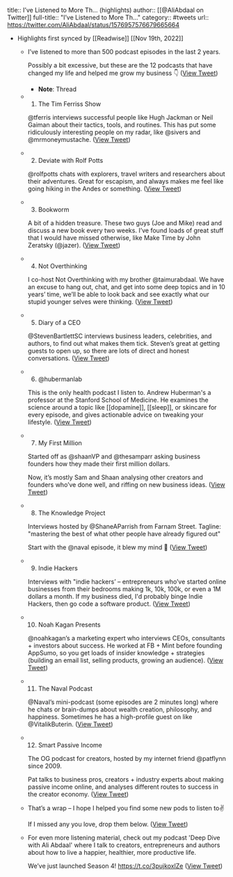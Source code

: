 title:: I’ve Listened to More Th... (highlights)
author:: [[@AliAbdaal on Twitter]]
full-title:: "I’ve Listened to More Th..."
category:: #tweets
url:: https://twitter.com/AliAbdaal/status/1576957576679665664

- Highlights first synced by [[Readwise]] [[Nov 19th, 2022]]
	- I’ve listened to more than 500 podcast episodes in the last 2 years.
	  
	  Possibly a bit excessive, but these are the 12 podcasts that have changed my life and helped me grow my business 👇 ([View Tweet](https://twitter.com/AliAbdaal/status/1576957576679665664))
		- **Note**: Thread
	- 1. The Tim Ferriss Show
	  
	  @tferris interviews successful people like Hugh Jackman or Neil Gaiman about their tactics, tools, and routines. This has put some ridiculously interesting people on my radar, like @sivers and @mrmoneymustache. ([View Tweet](https://twitter.com/AliAbdaal/status/1576957578801664001))
	- 2. Deviate with Rolf Potts
	  
	  @rolfpotts chats with explorers, travel writers and researchers about their adventures. Great for escapism, and always makes me feel like going hiking in the Andes or something. ([View Tweet](https://twitter.com/AliAbdaal/status/1576957580819148801))
	- 3. Bookworm
	  
	  A bit of a hidden treasure. These two guys (Joe and Mike) read and discuss a new book every two weeks. I’ve found loads of great stuff that I would have missed otherwise, like Make Time by John Zeratsky (@jazer). ([View Tweet](https://twitter.com/AliAbdaal/status/1576957582740099072))
	- 4. Not Overthinking
	  
	  I co-host Not Overthinking with my brother @taimurabdaal. We have an excuse to hang out, chat, and get into some deep topics and in 10 years’ time, we’ll be able to look back and see exactly what our stupid younger selves were thinking. ([View Tweet](https://twitter.com/AliAbdaal/status/1576957585042722817))
	- 5. Diary of a CEO
	  
	  @StevenBartlettSC interviews business leaders, celebrities, and authors, to find out what makes them tick. Steven’s great at getting guests to open up, so there are lots of direct and honest conversations. ([View Tweet](https://twitter.com/AliAbdaal/status/1576957586863423493))
	- 6. @hubermanlab 
	  
	  This is the only health podcast I listen to. Andrew Huberman's a professor at the Stanford School of Medicine. He examines the science around a topic like [[dopamine]], [[sleep]], or skincare for every episode, and gives actionable advice on tweaking your lifestyle. ([View Tweet](https://twitter.com/AliAbdaal/status/1576957588801220609))
	- 7. My First Million
	  
	  Started off as @shaanVP and @thesamparr asking business founders how they made their first million dollars. 
	  
	  Now, it’s mostly Sam and Shaan analysing other creators and founders who’ve done well, and riffing on new business ideas. ([View Tweet](https://twitter.com/AliAbdaal/status/1576957590818369541))
	- 8. The Knowledge Project
	  
	  Interviews hosted by @ShaneAParrish from Farnam Street. Tagline: "mastering the best of what other people have already figured out"
	  
	  Start with the @naval episode, it blew my mind 🤯 ([View Tweet](https://twitter.com/AliAbdaal/status/1576957592710287363))
	- 9. Indie Hackers
	  
	  Interviews with "indie hackers’ – entrepreneurs who’ve started online businesses from their bedrooms making 1k, 10k, 100k, or even a 1M dollars a month. If my business died, I'd probably binge Indie Hackers, then go code a software product. ([View Tweet](https://twitter.com/AliAbdaal/status/1576957594870386689))
	- 10. Noah Kagan Presents
	  
	  @noahkagan’s a marketing expert who interviews CEOs, consultants + investors about success. He worked at FB + Mint before founding AppSumo, so you get loads of insider knowledge + strategies (building an email list, selling products, growing an audience). ([View Tweet](https://twitter.com/AliAbdaal/status/1576957599043719168))
	- 11. The Naval Podcast
	  
	  @Naval’s mini-podcast (some episodes are 2 minutes long) where he chats or brain-dumps about wealth creation, philosophy, and happiness. Sometimes he has a high-profile guest on like @VitalikButerin. ([View Tweet](https://twitter.com/AliAbdaal/status/1576957601224327170))
	- 12. Smart Passive Income
	  
	  The OG podcast for creators, hosted by my internet friend @patflynn since 2009.
	  
	  Pat talks to business pros, creators + industry experts about making passive income online, and analyses different routes to success in the creator economy. ([View Tweet](https://twitter.com/AliAbdaal/status/1576957603992989697))
	- That’s a wrap – I hope I helped you find some new pods to listen to✌️
	  
	  If I missed any you love, drop them below. ([View Tweet](https://twitter.com/AliAbdaal/status/1576957606949969921))
	- For even more listening material, check out my podcast 'Deep Dive with Ali Abdaal' where I talk to creators, entrepreneurs and authors about how to live a happier, healthier, more productive life. 
	  
	  We’ve just launched Season 4! https://t.co/3pujkoxlZe ([View Tweet](https://twitter.com/AliAbdaal/status/1576957609063874560))